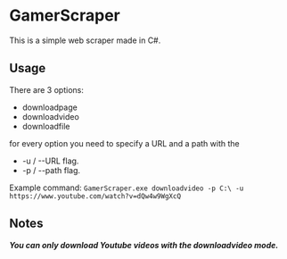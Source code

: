 # GamerScraper
This is a simple web scraper made in C#.

## **Usage** 

There are 3 options:
- downloadpage
- downloadvideo
- downloadfile

for every option you need to specify a URL and a path with the 
- -u / --URL flag.
- -p / --path flag.

Example command: ``` GamerScraper.exe downloadvideo -p C:\ -u https://www.youtube.com/watch?v=dQw4w9WgXcQ ```

## **Notes**
***You can only download Youtube videos with the downloadvideo mode.***
